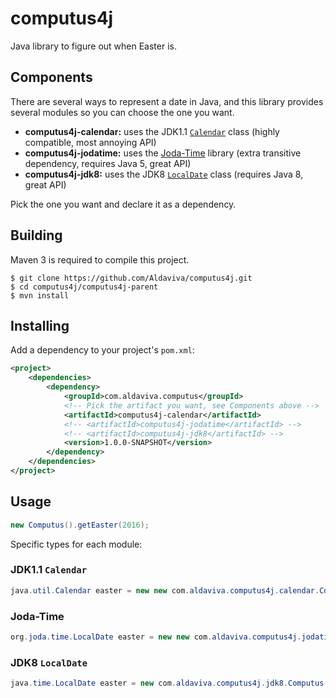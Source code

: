 # computus4j
Java library to figure out when Easter is.

## Components
There are several ways to represent a date in Java, and this library provides several modules so you can choose the one you want.
- **computus4j-calendar:** uses the JDK1.1 [`Calendar`](https://docs.oracle.com/javase/8/docs/api/java/util/Calendar.html) class (highly compatible, most annoying API)
- **computus4j-jodatime:** uses the [Joda-Time](http://www.joda.org/joda-time/) library (extra transitive dependency, requires Java 5, great API)
- **computus4j-jdk8:** uses the JDK8 [`LocalDate`](https://docs.oracle.com/javase/8/docs/api/java/time/LocalDate.html) class (requires Java 8, great API)

Pick the one you want and declare it as a dependency.

## Building
Maven 3 is required to compile this project.

    $ git clone https://github.com/Aldaviva/computus4j.git
    $ cd computus4j/computus4j-parent
    $ mvn install

## Installing
Add a dependency to your project's `pom.xml`:

```xml
<project>
    <dependencies>
        <dependency>
            <groupId>com.aldaviva.computus</groupId>
            <!-- Pick the artifact you want, see Components above -->
            <artifactId>computus4j-calendar</artifactId>
            <!-- <artifactId>computus4j-jodatime</artifactId> --> 
            <!-- <artifactId>computus4j-jdk8</artifactId> -->
            <version>1.0.0-SNAPSHOT</version>
        </dependency>
    </dependencies>
</project>
```

## Usage
```java
new Computus().getEaster(2016);
```
Specific types for each module:
### JDK1.1 `Calendar`
```java
java.util.Calendar easter = new new com.aldaviva.computus4j.calendar.Computus().getEaster(2016);
```

### Joda-Time
```java
org.joda.time.LocalDate easter = new new com.aldaviva.computus4j.jodatime.Computus().getEaster(2016);
```

### JDK8 `LocalDate`
```java
java.time.LocalDate easter = new com.aldaviva.computus4j.jdk8.Computus().getEaster(2016);
```
